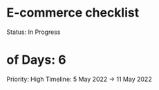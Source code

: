 # E-commerce checklist

Status: In Progress
# of Days: 6
Priority: High
Timeline: 5 May 2022 → 11 May 2022